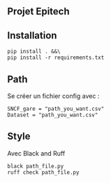 ## Projet Epitech  

## Installation 
```
pip install . &&\
pip install -r requirements.txt
```

## Path 
Se créer un fichier config avec : 
```
SNCF_gare = "path_you_want.csv"
Dataset = "path_you_want.csv"
```

## Style
Avec Black and Ruff 
```
black path_file.py 
ruff check path_file.py 
```
